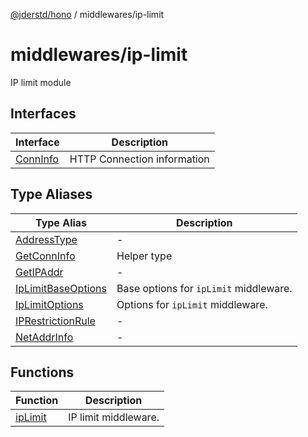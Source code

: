 [@jderstd/hono](../../README.md) / middlewares/ip-limit

# middlewares/ip-limit

IP limit module

## Interfaces

| Interface | Description |
| ------ | ------ |
| [ConnInfo](interfaces/ConnInfo.md) | HTTP Connection information |

## Type Aliases

| Type Alias | Description |
| ------ | ------ |
| [AddressType](type-aliases/AddressType.md) | - |
| [GetConnInfo](type-aliases/GetConnInfo.md) | Helper type |
| [GetIPAddr](type-aliases/GetIPAddr.md) | - |
| [IpLimitBaseOptions](type-aliases/IpLimitBaseOptions.md) | Base options for `ipLimit` middleware. |
| [IpLimitOptions](type-aliases/IpLimitOptions.md) | Options for `ipLimit` middleware. |
| [IPRestrictionRule](type-aliases/IPRestrictionRule.md) | - |
| [NetAddrInfo](type-aliases/NetAddrInfo.md) | - |

## Functions

| Function | Description |
| ------ | ------ |
| [ipLimit](functions/ipLimit.md) | IP limit middleware. |
